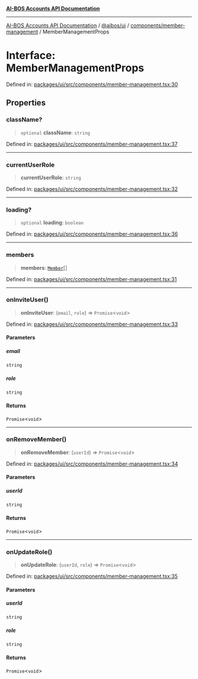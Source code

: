 [**AI-BOS Accounts API Documentation**](../../../../../README.md)

***

[AI-BOS Accounts API Documentation](../../../../../README.md) / [@aibos/ui](../../../README.md) / [components/member-management](../README.md) / MemberManagementProps

# Interface: MemberManagementProps

Defined in: [packages/ui/src/components/member-management.tsx:30](https://github.com/pohlai88/accounts/blob/48103fb36d28b2b9bfb33472b6de2f719773cde9/packages/ui/src/components/member-management.tsx#L30)

## Properties

### className?

> `optional` **className**: `string`

Defined in: [packages/ui/src/components/member-management.tsx:37](https://github.com/pohlai88/accounts/blob/48103fb36d28b2b9bfb33472b6de2f719773cde9/packages/ui/src/components/member-management.tsx#L37)

***

### currentUserRole

> **currentUserRole**: `string`

Defined in: [packages/ui/src/components/member-management.tsx:32](https://github.com/pohlai88/accounts/blob/48103fb36d28b2b9bfb33472b6de2f719773cde9/packages/ui/src/components/member-management.tsx#L32)

***

### loading?

> `optional` **loading**: `boolean`

Defined in: [packages/ui/src/components/member-management.tsx:36](https://github.com/pohlai88/accounts/blob/48103fb36d28b2b9bfb33472b6de2f719773cde9/packages/ui/src/components/member-management.tsx#L36)

***

### members

> **members**: [`Member`](Member.md)[]

Defined in: [packages/ui/src/components/member-management.tsx:31](https://github.com/pohlai88/accounts/blob/48103fb36d28b2b9bfb33472b6de2f719773cde9/packages/ui/src/components/member-management.tsx#L31)

***

### onInviteUser()

> **onInviteUser**: (`email`, `role`) => `Promise`\<`void`\>

Defined in: [packages/ui/src/components/member-management.tsx:33](https://github.com/pohlai88/accounts/blob/48103fb36d28b2b9bfb33472b6de2f719773cde9/packages/ui/src/components/member-management.tsx#L33)

#### Parameters

##### email

`string`

##### role

`string`

#### Returns

`Promise`\<`void`\>

***

### onRemoveMember()

> **onRemoveMember**: (`userId`) => `Promise`\<`void`\>

Defined in: [packages/ui/src/components/member-management.tsx:34](https://github.com/pohlai88/accounts/blob/48103fb36d28b2b9bfb33472b6de2f719773cde9/packages/ui/src/components/member-management.tsx#L34)

#### Parameters

##### userId

`string`

#### Returns

`Promise`\<`void`\>

***

### onUpdateRole()

> **onUpdateRole**: (`userId`, `role`) => `Promise`\<`void`\>

Defined in: [packages/ui/src/components/member-management.tsx:35](https://github.com/pohlai88/accounts/blob/48103fb36d28b2b9bfb33472b6de2f719773cde9/packages/ui/src/components/member-management.tsx#L35)

#### Parameters

##### userId

`string`

##### role

`string`

#### Returns

`Promise`\<`void`\>
